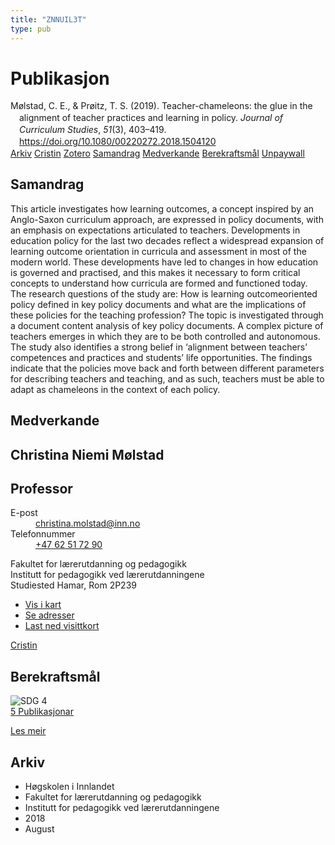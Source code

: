 ```yaml
---
title: "ZNNUIL3T"
type: pub
---
```

<h1>Publikasjon</h1>
<article id="csl-bib-container-ZNNUIL3T" class="csl-bib-container">
  <div class="csl-bib-body" style="line-height: 1.35; padding-left: 1em; text-indent:-1em;">
  <div class="csl-entry">M&#xF8;lstad, C. E., &amp; Pr&#xF8;itz, T. S. (2019). Teacher-chameleons: the glue in the alignment of teacher practices and learning in policy. <i>Journal of Curriculum Studies</i>, <i>51</i>(3), 403&#x2013;419. <a href="https://doi.org/10.1080/00220272.2018.1504120">https://doi.org/10.1080/00220272.2018.1504120</a></div>
</div>
  <div class="csl-bib-buttons">
    <a href="#taxonomy-article-ZNNUIL3T" class="csl-bib-button">Arkiv</a>
    <a href="https://app.cristin.no/results/show.jsf?id=1603799" alt="Cristin URL" class="csl-bib-button">Cristin</a>
    <a href="http://zotero.org/groups/5402882/items/ZNNUIL3T" alt="Zotero URL" class="csl-bib-button">Zotero</a>
    <a href="#abstract-article-ZNNUIL3T" class="csl-bib-button">Samandrag</a>
    <a href="#contributors-article-ZNNUIL3T" class="csl-bib-button">Medverkande</a>
    <a href="#sdg-article-ZNNUIL3T" class="csl-bib-button">Berekraftsmål</a>
    <a href="https://doi.org/10.1080/00220272.2018.1504120" class="csl-bib-button">Unpaywall</a>
  </div>
  <div id="csl-bib-meta-container-ZNNUIL3T"></div>
</article>
<div id="csl-bib-meta-ZNNUIL3T" class="csl-bib-meta">
  <article id="abstract-article-ZNNUIL3T" class="abstract-article">
    <h1>Samandrag</h1>
    This article investigates how learning outcomes, a concept inspired by an Anglo-Saxon curriculum approach, are expressed in policy documents, with an emphasis on expectations articulated to teachers. Developments in education policy for the last two decades reflect a widespread expansion of learning outcome orientation in curricula and assessment in most of the modern world. These developments have led to changes in how education is governed and practised, and this makes it necessary to form critical concepts to understand how curricula are formed and functioned today. The research questions of the study are: How is learning outcomeoriented policy defined in key policy documents and what are the implications of these policies for the teaching profession? The topic is investigated through a document content analysis of key policy documents. A complex picture of teachers emerges in which they are to be both controlled and autonomous. The study also identifies a strong belief in ‘alignment between teachers’ competences and practices and students’ life opportunities. The findings indicate that the policies move back and forth between different parameters for describing teachers and teaching, and as such, teachers must be able to adapt as chameleons in the context of each policy.
  </article>
  <article id="contributors-article-ZNNUIL3T" class="contributors-article">
    <h1>Medverkande</h1>
    <div class="personas"> <div class="vrtx-hinn-person-card"> <div class="photo"> <i class="lar la-user-circle missing-person"></i> </div> <div class="info"> <hgroup><h1>Christina Niemi Mølstad</h1> <h2>Professor</h2> </hgroup><dl> <dt>E-post</dt> <dd> <a href="mailto:christina.molstad@inn.no">christina.molstad@inn.no</a> </dd> <dt>Telefonnummer</dt> <dd><a href="tel:+4762517290"> +47 62 51 72 90 </a></dd> </dl> <p> Fakultet for lærerutdanning og pedagogikk<br> Institutt for pedagogikk ved lærerutdanningene<br> Studiested Hamar, Rom 2P239 </p> <ul class="vrtx-hinn-links"> <li><a href="https://www.google.com/maps?q=60.796004,11.072099">Vis i kart</a></li> <li><a href="https://www.inn.no/finn-en-ansatt/christina-molstad.html#vrtx-hinn-addresses">Se adresser</a></li> <li><a href="https://www.inn.no/finn-en-ansatt/christina-molstad.html?vrtx=vcf">Last ned visittkort</a></li> </ul> </div> </div> <a href="https://app.cristin.no/persons/show.jsf?id=5325" alt="Cristin URL" class="personas-cristin">Cristin</a> </div>
  </article>
  <article id="sdg-article-ZNNUIL3T" class="sdg-article">
    <h1>Berekraftsmål</h1>
    <div class="sdg-container"><div id="sdg4" class="sdg"> <img src="{{< params subfolder >}}images/sdg/sdg04_no.png" class="image" alt="SDG 4"> <div class="sdg-overlay"> <a href="{{< params subfolder >}}no/archive/?sdg=4#archive" class="sdg-publication-count"><span>5</span> Publikasjonar</a> <p><a href="NA" class="sdg-read-more">Les meir</a></p> </div> </div></div>
  </article>
  <article id="taxonomy-article-ZNNUIL3T" class="taxonomy-article">
    <h1>Arkiv</h1>
    <ul>
      <li>Høgskolen i Innlandet</li>
      <li>Fakultet for lærerutdanning og pedagogikk</li>
      <li>Institutt for pedagogikk ved lærerutdanningene</li>
      <li>2018</li>
      <li>August</li>
    </ul>
  </article>
</div>
